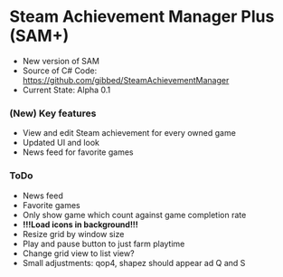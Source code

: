 # Steam Achievement Manager Plus (SAM+)
- New version of SAM
- Source of C# Code: https://github.com/gibbed/SteamAchievementManager
- Current State: Alpha 0.1

### (New) Key features
- View and edit Steam achievement for every owned game
- Updated UI and look
- News feed for favorite games

### ToDo
- News feed
- Favorite games
- Only show game which count against game completion rate
- **!!!Load icons in background!!!**
- Resize grid by window size
- Play and pause button to just farm playtime
- Change grid view to list view?
- Small adjustments: qop4, shapez should appear ad Q and S

